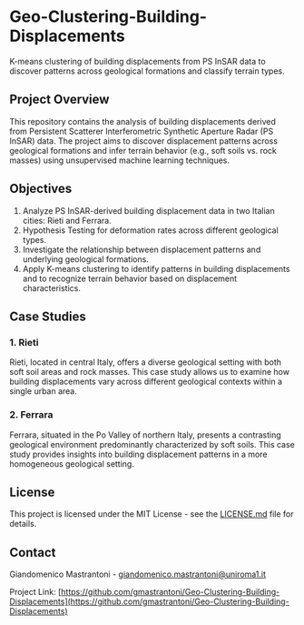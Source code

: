 # Geo-Clustering-Building-Displacements
 K-means clustering of building displacements from PS InSAR data to discover patterns across geological formations and classify terrain types.

## Project Overview

 This repository contains the analysis of building displacements derived from Persistent Scatterer Interferometric Synthetic Aperture Radar (PS InSAR) data. The project aims to discover displacement patterns across geological formations and infer terrain behavior (e.g., soft soils vs. rock masses) using unsupervised machine learning techniques.

## Objectives

1. Analyze PS InSAR-derived building displacement data in two Italian cities: Rieti and Ferrara.
2. Hypothesis Testing for deformation rates across different geological types.
3. Investigate the relationship between displacement patterns and underlying geological formations.
4. Apply K-means clustering to identify patterns in building displacements and to recognize terrain behavior based on displacement characteristics.

## Case Studies

### 1. Rieti

Rieti, located in central Italy, offers a diverse geological setting with both soft soil areas and rock masses. This case study allows us to examine how building displacements vary across different geological contexts within a single urban area.

### 2. Ferrara

Ferrara, situated in the Po Valley of northern Italy, presents a contrasting geological environment predominantly characterized by soft soils. This case study provides insights into building displacement patterns in a more homogeneous geological setting.

## License

This project is licensed under the MIT License - see the [LICENSE.md](LICENSE.md) file for details.

## Contact

Giandomenico Mastrantoni - giandomenico.mastrantoni@uniroma1.it

Project Link: [https://github.com/gmastrantoni/Geo-Clustering-Building-Displacements](https://github.com/gmastrantoni/Geo-Clustering-Building-Displacements)
